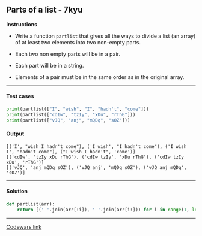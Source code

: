 ## Parts of a list - 7kyu

**Instructions**

- Write a function `partlist` that gives all the ways to divide a list (an array) of at least two elements into two non-empty parts.

- Each two non empty parts will be in a pair.

- Each part will be in a string.

- Elements of a pair must be in the same order as in the original array.

---

#### Test cases

```python
print(partlist(["I", "wish", "I", "hadn't", "come"]))
print(partlist(["cdIw", "tzIy", "xDu", "rThG"]))
print(partlist(["vJQ", "anj", "mQDq", "sOZ"]))
```

#### Output 

```
[('I', "wish I hadn't come"), ('I wish', "I hadn't come"), ('I wish I', "hadn't come"), ("I wish I hadn't", 'come')]
[('cdIw', 'tzIy xDu rThG'), ('cdIw tzIy', 'xDu rThG'), ('cdIw tzIy xDu', 'rThG')]
[('vJQ', 'anj mQDq sOZ'), ('vJQ anj', 'mQDq sOZ'), ('vJQ anj mQDq', 'sOZ')]
```

---

#### Solution

```python
def partlist(arr):
    return [(' '.join(arr[:i]), ' '.join(arr[i:])) for i in range(1, len(arr))]
```

---

[Codewars link](https://www.codewars.com/kata/56f3a1e899b386da78000732)
